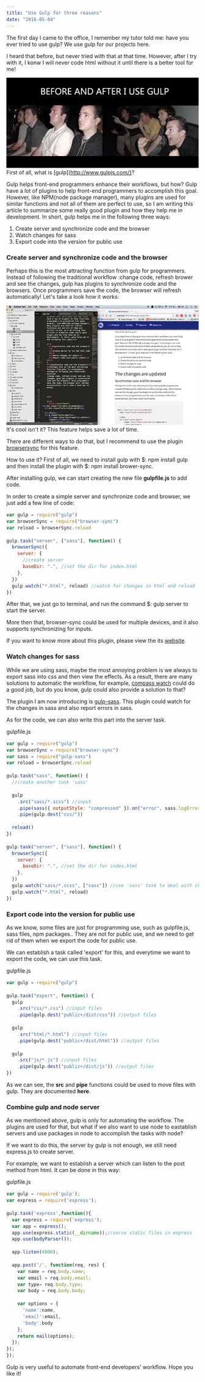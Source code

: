 ```yaml
---
title: "Use Gulp for three reasons"
date: "2016-05-04"
---
```


The first day I came to the office, I remember my tutor told me: have you ever tried to use gulp? We use gulp for our projects here.

I heard that before, but never tried with that at that time. However, after I try with it, I konw I will never code html without it until there is a better tool for me!

![](images/gulp/1.png)
First of all, what is [gulp](http://www.gulpjs.com/}?

Gulp helps front-end programmers enhance their workflows, but how? Gulp have a lot of plugins to help front-end programmers to accomplish this goal. However, like NPM(node package manager), many plugins are used for similar functions and not all of them are perfect to use, so I am writing this article to summarize some really good plugin and how they help me in development. In short, gulp helps me in the following three ways:

1. Create server and synchronize code and the browser
2. Watch changes for sass
3. Export code into the version for public use

### Create server and synchronize code and the browser

Perhaps this is the most attracting function from gulp for programmers. Instead of following the traditional workflow :change code, refresh brower and see the changes, gulp has plugins to synchronize code and the browsers. Once programmers save the code, the browser will refresh automatically! Let's take a look how it works:

![](images/gulp/2.gif)
It's cool isn't it? This feature helps save a lot of time.

There are different ways to do that, but I recommend to use the plugin [browsersync](http://www.browsersync.io/) for this feature.

How to use it? First of all, we need to install gulp with $: npm install gulp and then install the plugin with $: npm install brower-sync.

After installing gulp, we can start creating the new file **gulpfile.js** to add code.

In order to create a simple server and synchronize code and browser, we just add a few line of code:

```js
var gulp = require("gulp")
var browserSync = require("browser-sync")
var reload = browserSync.reload

gulp.task("server", ["sass"], function() {
  browserSync({
    server: {
      //create server
      baseDir: ".", //set the dir for index.html
    },
  })
  gulp.watch("*.html", reload) //watch for changes in html and reload
})
```

After that, we just go to terminal, and run the command \$: gulp server to start the server.

More then that, browser-sync could be used for multiple devices, and it also supports synchronizing for inputs.

If you want to know more about this plugin, please view the its [website](http://www.browsersync.io/).

### Watch changes for sass

While we are using sass, maybe the most annoying problem is we always to export sass into css and then view the effects. As a result, there are many solutions to automatic the workflow, for example, [compass watch](http://compass-style.org/help/) could do a good job, but do you know, gulp could also provide a solution to that?

The plugin I am now introducing is [gulp-sass](https://www.npmjs.com/package/gulp-sass). This plugin could watch for the changes in sass and also report errors in sass.

As for the code, we can also write this part into the server task.

gulpfile.js

```js
var gulp = require("gulp")
var browserSync = require("browser-sync")
var sass = require("gulp-sass")
var reload = browserSync.reload

gulp.task("sass", function() {
  //create another task 'sass'

  gulp
    .src("sass/*.scss") //input
    .pipe(sass({ outputStyle: "compressed" }).on("error", sass.logError)) //set the output format
    .pipe(gulp.dest("css/"))

  reload()
})

gulp.task("server", ["sass"], function() {
  browserSync({
    server: {
      baseDir: ".", //set the dir for index.html
    },
  })
  gulp.watch("sass/*.scss", ["sass"]) //use 'sass' task to deal with changes in sass
  gulp.watch("*.html", reload)
})
```

### Export code into the version for public use

As we know, some files are just for programming use, such as gulpfile.js, sass files, npm packages.. They are not for public use, and we need to get rid of them when we export the code for public use.

We can establish a task called 'export' for this, and everytime we want to export the code, we can use this task.

gulpfile.js

```js
var gulp = require("gulp")

gulp.task("export", function() {
  gulp
    .src("css/*.css") //input files
    .pipe(gulp.dest("public+/dist/css")) //output files

  gulp
    .src("html/*.html") //input files
    .pipe(gulp.dest("public+/dist/html")) //output files

  gulp
    .src("js/*.js") //input files
    .pipe(gulp.dest("public+/dist/js")) //output files
})
```

As we can see, the **src** and **pipe** functions could be used to move files with gulp. They are documented **here**.

### Combine gulp and node server

As we mentioned above, gulp is only for automating the workflow. The plugins are used for that, but what if we also want to use node to eastablish servers and use packages in node to accomplish the tasks with node?

If we want to do this, the server by gulp is not enough, we still need express.js to create server.

For example, we want to establish a server which can listen to the post method from html. It can be done in this way:

gulpfile.js

```js
var gulp = require('gulp');
var express = require('express');

gulp.task('express',function(){
  var express = require('express');
  var app = express();
  app.use(express.static(__dirname));//serve static files in express
  app.use(bodyParser());

  app.listen(4000);

  app.post('/', function(req, res) {
    var name = req.body.name;
    var email = req.body.email;
    var type= req.body.type;
    var body = req.body.body;

    var options = {
      'name':name,
      'email':email,
      'body':body
    };
    return mail(options);
  });
});
});
```

Gulp is very useful to automate front-end developers' workflow. Hope you like it!
